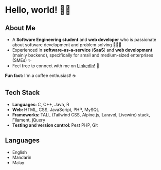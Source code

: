 <h1>Hello, world! 👋🏻</h1>

<h2>About Me</h2>
<ul>
    <li>A <strong>Software Engineering student</strong> and <strong>web developer</strong> who is passionate about software development and problem solving 🧑🏻‍💻</li>
    <li>Experienced in <strong>software-as-a-service</strong> (<strong>SaaS</strong>) and <strong>web development</strong> (mainly backend), specifically for small and medium-sized enterprises (SMEs) ✨</li>
    <li>Feel free to connect with me on <a href="https://www.linkedin.com/in/kho-de-xin">LinkedIn</a>! 🤗</li>
</ul>
<strong>Fun fact: </strong>I'm a coffee enthusiast! ☕

<h2>Tech Stack</h2>
<ul>
    <li><strong>Languages: </strong>C, C++, Java, R</li>
    <li><strong>Web: </strong>HTML, CSS, JavaScript, PHP, MySQL</li>
    <li><strong>Frameworks: </strong>TALL (Tailwind CSS, Alpine.js, Laravel, Livewire) stack, Filament, jQuery</li>
    <li><strong>Testing and version control: </strong>Pest PHP, Git</li>
</ul>

<h2>Languages</h2>
<ul>
    <li>English</li>
    <li>Mandarin</li>
    <li>Malay</li>
</ul>
